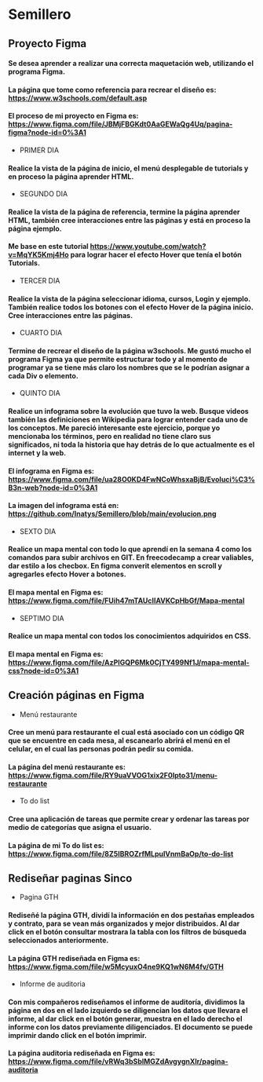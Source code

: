 # Semillero 

  

## Proyecto Figma 

#### Se desea aprender a realizar una correcta maquetación web, utilizando el programa Figma.  

#### La página que tome como referencia para recrear el diseño es: https://www.w3schools.com/default.asp 

#### El proceso de mi proyecto en Figma es: https://www.figma.com/file/JBMjFBGKdt0AaGEWaQg4Uq/pagina-figma?node-id=0%3A1 

- PRIMER DIA 

#### Realice la vista de la página de inicio, el menú desplegable de tutorials y en proceso la página aprender HTML. 

- SEGUNDO DIA 

#### Realice la vista de la página de referencia, termine la página aprender HTML, también cree interacciones entre las páginas y está en proceso la página ejemplo. 

#### Me base en este tutorial https://www.youtube.com/watch?v=MqYK5Kmj4Ho para lograr hacer el efecto Hover que tenía el botón Tutorials. 

- TERCER DIA 

#### Realice la vista de la página seleccionar idioma, cursos, Login y ejemplo. También realice todos los botones con el efecto Hover de la página inicio. Cree interacciones entre las páginas. 

- CUARTO DIA 

#### Termine de recrear el diseño de la página w3schools. Me gustó mucho el programa Figma ya que permite estructurar todo y al momento de programar ya se tiene más claro los nombres que se le podrían asignar a cada Div o elemento. 

- QUINTO DIA 

#### Realice un infograma sobre la evolución que tuvo la web. Busque videos también las definiciones en Wikipedia para lograr entender cada uno de los conceptos. Me pareció interesante este ejercicio, porque yo mencionaba los términos, pero en realidad no tiene claro sus significados, ni toda la historia que hay detrás de lo que actualmente es el internet y la web. 

#### El infograma en Figma es: https://www.figma.com/file/ua28O0KD4FwNCoWhsxaBjB/Evoluci%C3%B3n-web?node-id=0%3A1  

#### La imagen del infograma está en: https://github.com/Inatys/Semillero/blob/main/evolucion.png 

- SEXTO DIA 

#### Realice un mapa mental con todo lo que aprendí en la semana 4 como los comandos para subir archivos en GIT. En freecodecamp a crear valiables, dar estilo a los checbox. En figma converit elementos en scroll y agregarles efecto Hover a botones.   

#### El mapa mental en Figma es:  https://www.figma.com/file/FUih47mTAUcIIAVKCpHbGf/Mapa-mental 

- SEPTIMO DIA 

#### Realice un mapa mental con todos los conocimientos adquiridos en CSS.   

#### El mapa mental en Figma es:  https://www.figma.com/file/AzPIGQP6Mk0CjTY499Nf1J/mapa-mental-css?node-id=0%3A1 

 

  

## Creación páginas en Figma 

- Menú restaurante 

#### Cree un menú para restaurante el cual está asociado con un código QR que se encuentre en cada mesa, al escanearlo abrirá el menú en el celular, en el cual las personas podrán pedir su comida.  

#### La página del menú restaurante es: https://www.figma.com/file/RY9uaVVOG1xix2F0lpto31/menu-restaurante 

- To do list 

#### Cree una aplicación de tareas que permite crear y ordenar las tareas por medio de categorías que asigna el usuario. 

#### La página de mi To do list es: https://www.figma.com/file/8Z5IBROZrfMLpulVnmBaOp/to-do-list 

  

## Rediseñar paginas Sinco 

- Pagina GTH 

#### Rediseñé la página GTH, dividí la información en dos pestañas empleados y contrato, para se vean más organizados y mejor distribuidos. Al dar click en el botón consultar mostrara la tabla con los filtros de búsqueda seleccionados anteriormente.  

#### La página GTH rediseñada en Figma es: https://www.figma.com/file/w5McyuxO4ne9KQ1wN6M4fv/GTH 

- Informe de auditoria 

#### Con mis compañeros rediseñamos el informe de auditoría, dividimos la página en dos en el lado izquierdo se diligencian los datos que llevara el informe, al dar click en el botón generar, muestra en el lado derecho el informe con los datos previamente diligenciados. El documento se puede imprimir dando click en el botón imprimir.  

#### La página auditoria rediseñada en Figma es: https://www.figma.com/file/vRWq3bSblMGZdAvgygnXlr/pagina-auditoria 
